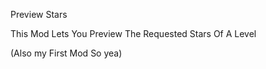 Preview Stars

This Mod Lets You Preview The Requested Stars Of A Level

























(Also my First Mod So yea)